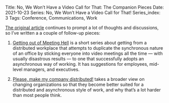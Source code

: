Title: No, We Won’t Have a Video Call for That: The Companion Pieces
Date: 2021-10-23
Series: No, We Won’t Have a Video Call for That!
Series_index: 3
Tags: Conference, Communications, Work

[The original article]({filename}froscon2020.md) continues to prompt a
lot of thoughts and discussions, so I’ve written a a couple of
follow-up pieces:

1. [Getting out of Meeting
   Hell]({filename}../../blog/getting-out-of-meeting-hell.md) is a
   short series about getting from a distributed workplace that
   attempts to duplicate the synchronous nature of an office by
   sticking everyone into video meetings all the time — with usually
   disastrous results — to one that successfully adopts an
   asynchronous way of working. It has suggestions for employees,
   mid-level managers, and executives.

2. [Please, make my company
   distributed!]({filename}../../blog/make-my-company-distributed.md)
   takes a broader view on changing organizations so that they become
   better suited for a distributed and asynchronous style of work, and
   why that’s a lot harder than most people think.
